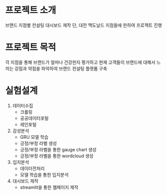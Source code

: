 # 프로젝트 소개
브랜드 지점별 컨설팅 대시보드 제작
  단, 대전 맥도날드 지점들에 한하여 프로젝트 진행
  
# 프로젝트 목적 
각 지점을 통해 브랜드가 얼마나 건강한지 평가하고 현재 고객들이 브랜드에 대해서 느끼는 강점과 약점을 파악하여 브랜드 컨설팅 플랫폼 구축

# 실험설계
1. 데이터수집
   - 크롤링
   - 공공데이터포털
   - 레인포털
2. 감성분석
   -  GRU 모델 학습
   -  긍정/부정 라벨 생성
   -  긍정/부정 라벨을 통한 gauge chart 생성
   -  긍정/부정 라벨을 통한 wordcloud 생성
3. 입지분석
   - 데이터전처리
   - 모델 학습을 통한 입지분석
4. 대시보드 제작
   - streamlit을 통한 웹페이지 제작
